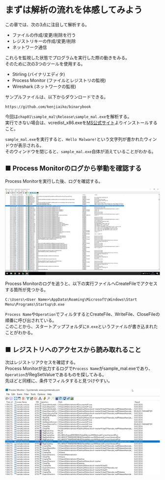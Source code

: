 # まずは解析の流れを体感してみよう
この章では、次の3点に注目して解析する。
- ファイルの作成/変更/削除を行う
- レジストリキーの作成/変更/削除
- ネットワーク通信

これらを監視した状態でプログラムを実行した際の動きをみる。  
そのために次の3つのツールを使用する。
- Stirling (バイナリエディタ)
- Process Monitor (ファイルとレジストリの監視)
- Wireshark (ネットワークの監視)

サンプルファイルは、以下からダウンロードできる。
```
https://github.com/kenjiaiko/binarybook
```

今回は`chap01\sample_mal\Release\sample_mal.exe`を解析する。  
実行できない場合は、vcredist_x86.exeを[MS公式サイト](https://www.microsoft.com/en-us/download/details.aspx?id=26999)よりインストールすること。  
  
`sample_mal.exe`を実行すると、`Hello Malware!`という文字列が書かれたウィンドウが表示される。  
そのウィンドウを閉じると、`sample_mal.exe`自体が消えていることがわかる。  

## ■ Process Monitorのログから挙動を確認する
Process Monitorを実行した後、ログを確認する。  
  
![1-1-1](./images/1-1-1.png)
  
Process Monitorのログを追うと、以下の実行ファイルへCreateFileでアクセスする箇所が見つかる。  
```
C:\Users\<User Name>\AppData\Roaming\Microsoft\Windows\Start Menu\Programs\Startup\0.exe
```
`Process Name`や`Operation`でフィルタするとCreateFile、WriteFile、CloseFileの順番に呼び出されている。  
このことから、スタートアップフォルダに`0.exe`というファイルが書き込まれたことがわかる。  

## ■ レジストリへのアクセスから読み取れること
次はレジストリアクセスを確認する。  
Process Monitorが出力するログで`Process Name`がsample_mal.exeであり、`Operation`がRegSetValueであるものを探してみる。  
先ほどと同様に、条件でフィルタすると見つけやすい。  
  
![1-1-2](./images/1-1-2.png)
  
